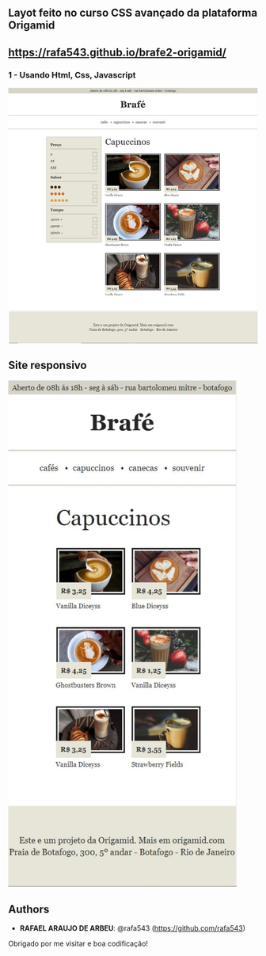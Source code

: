 ## Layot feito no curso CSS avançado da plataforma Origamid
## https://rafa543.github.io/brafe2-origamid/
### 1 - Usando Html, Css, Javascript
![layout](https://github.com/rafa543/brafe2-origamid/blob/main/readme_imgs/Grupo%201.png)
## Site responsivo
![responsividade](https://github.com/rafa543/brafe2-origamid/blob/main/readme_imgs/Grupo.png)



## Authors
 
* **RAFAEL ARAUJO DE ARBEU**: @rafa543 (https://github.com/rafa543)
 
 
Obrigado por me visitar e boa codificação!
